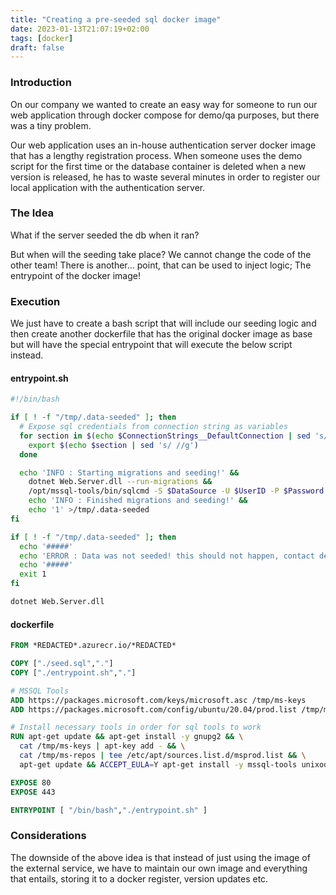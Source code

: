 ```yaml
---
title: "Creating a pre-seeded sql docker image"
date: 2023-01-13T21:07:19+02:00
tags: [docker]
draft: false
---
```


### Introduction

On our company we wanted to create an easy way for someone to run our web application
through docker compose for demo/qa purposes, but there was a tiny problem.

Our web application uses an in-house authentication server docker image that
has a lengthy registration process. When someone uses the demo script for the first time or the
database container is deleted when a new version is released, he has to waste several minutes in order to
register our local application with the authentication server.

### The Idea

What if the server seeded the db when it ran?

But when will the seeding take place? 
We cannot change the code of the other team!
There is another... point, that can be used to inject logic;
The entrypoint of the docker image!

### Execution

We just have to create a bash script that will include our seeding logic and then create another
dockerfile that has the original docker image as base but will have the special entrypoint that will 
execute the below script instead.

#### entrypoint.sh

```bash
#!/bin/bash

if [ ! -f "/tmp/.data-seeded" ]; then
  # Expose sql credentials from connection string as variables
  for section in $(echo $ConnectionStrings__DefaultConnection | sed 's/ //g' | tr ";" "\n"); do
    export $(echo $section | sed 's/ //g')
  done

  echo 'INFO : Starting migrations and seeding!' &&
    dotnet Web.Server.dll --run-migrations &&
    /opt/mssql-tools/bin/sqlcmd -S $DataSource -U $UserID -P $Password -d $InitialCatalog -i /App/seed.sql &&
    echo 'INFO : Finished migrations and seeding!' &&
    echo '1' >/tmp/.data-seeded
fi

if [ ! -f "/tmp/.data-seeded" ]; then
  echo '#####'
  echo 'ERROR : Data was not seeded! this should not happen, contact dev team'
  echo '#####'
  exit 1
fi

dotnet Web.Server.dll
```

#### dockerfile

```dockerfile
FROM *REDACTED*.azurecr.io/*REDACTED*

COPY ["./seed.sql","."]
COPY ["./entrypoint.sh","."]

# MSSQL Tools
ADD https://packages.microsoft.com/keys/microsoft.asc /tmp/ms-keys
ADD https://packages.microsoft.com/config/ubuntu/20.04/prod.list /tmp/ms-repos

# Install necessary tools in order for sql tools to work
RUN apt-get update && apt-get install -y gnupg2 && \
  cat /tmp/ms-keys | apt-key add - && \
  cat /tmp/ms-repos | tee /etc/apt/sources.list.d/msprod.list && \
  apt-get update && ACCEPT_EULA=Y apt-get install -y mssql-tools unixodbc-dev

EXPOSE 80
EXPOSE 443

ENTRYPOINT [ "/bin/bash","./entrypoint.sh" ]
```

### Considerations

The downside of the above
idea is that instead of just using the image of the external service, we have to maintain our own
image and everything that entails, storing it to a docker register, version updates etc.